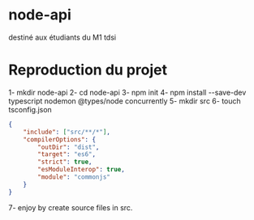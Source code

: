 # node-api
destiné aux étudiants du M1 tdsi

# Reproduction du projet
1- mkdir node-api
2- cd node-api
3- npm init 
4- npm install --save-dev typescript nodemon @types/node concurrently
5- mkdir src
6- touch tsconfig.json
```json
{
    "include": ["src/**/*"],
    "compilerOptions": {
        "outDir": "dist",
        "target": "es6",
        "strict": true,
        "esModuleInterop": true,
        "module": "commonjs"
    }
}
```
7- enjoy by create source files in src.